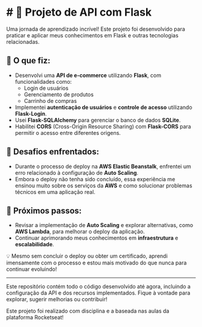 # # 🚀 Projeto de API com Flask

Uma jornada de aprendizado incrível! Este projeto foi desenvolvido para praticar e aplicar meus conhecimentos em Flask e outras tecnologias relacionadas.

## 📌 O que fiz:
- Desenvolvi uma **API de e-commerce** utilizando **Flask**, com funcionalidades como:
  - Login de usuários
  - Gerenciamento de produtos
  - Carrinho de compras
- Implementei **autenticação de usuários** e **controle de acesso** utilizando **Flask-Login**.
- Usei **Flask-SQLAlchemy** para gerenciar o banco de dados **SQLite**.
- Habilitei **CORS** (Cross-Origin Resource Sharing) com **Flask-CORS** para permitir o acesso entre diferentes origens.

## 📌 Desafios enfrentados:
- Durante o processo de deploy na **AWS Elastic Beanstalk**, enfrentei um erro relacionado à configuração de **Auto Scaling**.
- Embora o deploy não tenha sido concluído, essa experiência me ensinou muito sobre os serviços da **AWS** e como solucionar problemas técnicos em uma aplicação real.

## 📌 Próximos passos:
- Revisar a implementação de **Auto Scaling** e explorar alternativas, como **AWS Lambda**, para melhorar o deploy da aplicação.
- Continuar aprimorando meus conhecimentos em **infraestrutura** e **escalabilidade**.

💡 Mesmo sem concluir o deploy ou obter um certificado, aprendi imensamente com o processo e estou mais motivado do que nunca para continuar evoluindo!

---

Este repositório contém todo o código desenvolvido até agora, incluindo a configuração da API e dos recursos implementados. Fique à vontade para explorar, sugerir melhorias ou contribuir!

Este projeto foi realizado com disciplina e a baseada nas aulas da plataforma Rocketseat!
